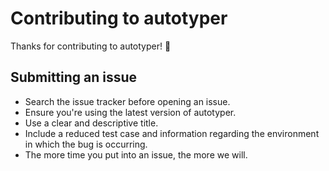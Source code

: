 # Contributing to autotyper

Thanks for contributing to autotyper! 🌟

## Submitting an issue

- Search the issue tracker before opening an issue.
- Ensure you're using the latest version of autotyper.
- Use a clear and descriptive title.
- Include a reduced test case and information regarding the environment in which the bug is occurring.
- The more time you put into an issue, the more we will.

